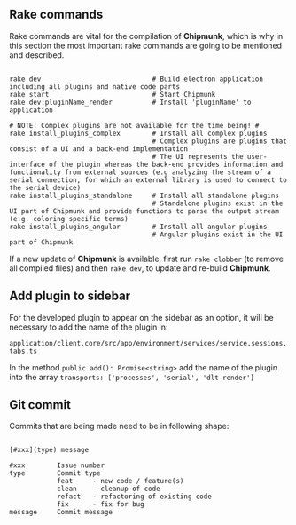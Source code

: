 <link rel="stylesheet" type="text/css" href="../styles/styles.extension.css">

<h2>Rake commands</h2>

Rake commands are vital for the compilation of **Chipmunk**, which is why in this section the most important rake commands are going to be mentioned and described.

<pre><code>
rake dev                            # Build electron application including all plugins and native code parts
rake start                          # Start Chipmunk
rake dev:pluginName_render          # Install 'pluginName' to application

# NOTE: Complex plugins are not available for the time being! #
rake install_plugins_complex        # Install all complex plugins
                                    # Complex plugins are plugins that consist of a UI and a back-end implementation
                                    # The UI represents the user-interface of the plugin whereas the back-end provides information and functionality from external sources (e.g analyzing the stream of a serial connection, for which an external library is used to connect to the serial device)
rake install_plugins_standalone     # Install all standalone plugins
                                    # Standalone plugins exist in the UI part of Chipmunk and provide functions to parse the output stream (e.g. coloring specific terms)
rake install_plugins_angular        # Install all angular plugins
                                    # Angular plugins exist in the UI part of Chipmunk
</code></pre>

<!-- To build the back-end of a plugin, change to the directory of the plugin that will be built (in this example <pluginName>) `sandbox/pluginName/process` and run:
`npm run build` -->


If a new update of **Chipmunk** is available, first run `rake clobber` (to remove all compiled files) and then `rake dev`, to update and re-build **Chipmunk**.

<h2>Add plugin to sidebar</h2>

For the developed plugin to appear on the sidebar as an option, it will be necessary to add the name of the plugin in:

`application/client.core/src/app/environment/services/service.sessions.tabs.ts`

In the method `public add(): Promise<string>` add the name of the plugin into the array `transports: ['processes', 'serial', 'dlt-render']`

<h2>Git commit</h2>

Commits that are being made need to be in following shape:
<pre><code>
[#xxx](type) message

#xxx        Issue number
type        Commit type
            feat     - new code / feature(s)
            clean    - cleanup of code
            refact   - refactoring of existing code
            fix      - fix for bug
message     Commit message
</code></pre>